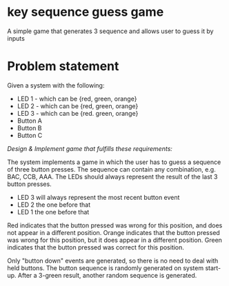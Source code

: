 # key sequence guess game
A simple game that generates 3 sequence and allows user to guess it by inputs

# Problem statement
Given a system with the following:

 * LED 1 - which can be {red, green, orange}
 * LED 2 - which can be {red, green, orange}
 * LED 3 - which can be {red. green, orange}
 * Button A
 * Button B
 * Button C

_Design & Implement game that fulfills these requirements:_

  The system implements a game in which the user has to guess a sequence of three button presses.
  The sequence can contain any combination, e.g. BAC, CCB, AAA.
  The LEDs should always represent the result of the last 3 button presses.
   * LED 3 will always represent the most recent button event
   * LED 2 the one before that
   * LED 1 the one before that

  Red indicates that the button pressed was wrong for this position, and does not appear in a different position.
  Orange indicates that the button pressed was wrong for this position, but it does appear in a different position.
  Green indicates that the button pressed was correct for this position.

  Only "button down" events are generated, so there is no need to deal with held buttons.
  The button sequence is randomly generated on system start-up. 
  After a 3-green result, another random sequence is generated.
